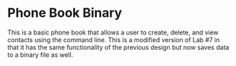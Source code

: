 # Phone Book Binary
 This is a basic phone book that allows a user to create, delete, and view contacts using the command line. This is a modified version of Lab #7 in that it has the same functionality of the previous design but now saves data to a binary file as well.
